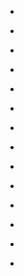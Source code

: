 
- [](/2018/03/dvukot0/)

- [](/2018/02/du7xpyu/)

- [](/2017/02/dda8yfg/)

- [](/2016/06/d4bjst9/)

- [](/2016/05/d2zd4p1/)

- [](/2016/04/d2cp56m/)

- [](/2014/12/2qckxd/)

- [](/2014/08/ck4ic8i/)

- [](/2014/04/cgr23dj/)

- [](/2014/04/cgnuvua/)

- [](/2014/01/cezv9ce/)

- [](/2014/01/cep8bxx/)

- [](/2013/12/1smunb/)

- [](/2013/12/cdz3o40/)
